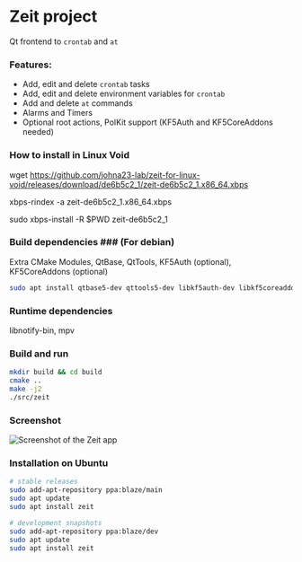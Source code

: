 # Zeit project
 Qt frontend to `crontab` and `at`

### Features: ###
* Add, edit and delete `crontab` tasks
* Add, edit and delete environment variables for `crontab`
* Add and delete `at` commands
* Alarms and Timers
* Optional root actions, PolKit support (KF5Auth and KF5CoreAddons needed)

### How to install in Linux Void

wget https://github.com/johna23-lab/zeit-for-linux-void/releases/download/de6b5c2_1/zeit-de6b5c2_1.x86_64.xbps

xbps-rindex -a zeit-de6b5c2_1.x86_64.xbps

sudo xbps-install -R $PWD zeit-de6b5c2_1


### Build dependencies ### (For debian)
Extra CMake Modules, QtBase, QtTools, KF5Auth (optional), KF5CoreAddons (optional)

```bash
sudo apt install qtbase5-dev qttools5-dev libkf5auth-dev libkf5coreaddons-dev extra-cmake-modules
```

### Runtime dependencies ###
libnotify-bin, mpv

### Build and run ###
```bash
mkdir build && cd build
cmake ..
make -j2
./src/zeit
```

### Screenshot ###
![Screenshot of the Zeit app](https://raw.githubusercontent.com/loimu/zeit/master/assets/screenshot.png)

### Installation on Ubuntu ###
```bash
# stable releases
sudo add-apt-repository ppa:blaze/main
sudo apt update
sudo apt install zeit

# development snapshots
sudo add-apt-repository ppa:blaze/dev
sudo apt update
sudo apt install zeit
```
